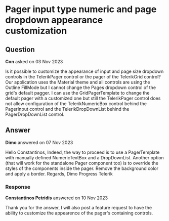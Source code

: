 # Pager input type numeric and page dropdown appearance customization

## Question

**Con** asked on 03 Nov 2023

Is it possible to customize the appearance of input and page size dropdown controls in the TelerikPager control or the pager of the TelerikGrid control? Our application uses the Material theme and all controls are using the Outline FillMode but I cannot change the Pages dropdown control of the grid's default pagger. I can use the GridPagerTemplate to change the default pager with a customized one but still the TelerikPager control does not allow configuration of the TelerikNumericBox control behind the PagerInput control and the TelerikDropDownList behind the PagerDropDownList control.

## Answer

**Dimo** answered on 07 Nov 2023

Hello Constantinos, Indeed, the way to proceed is to use a PagerTemplate with manually defined NumericTextBox and a DropDownList. Another option (that will work for the standalone Pager component too) is to override the styles of the components inside the pager. Remove the background color and apply a border. Regards, Dimo Progress Telerik

### Response

**Constantinos Petridis** answered on 10 Nov 2023

Thank you for the answer, I will also post a feature request to have the ability to customize the appearence of the pager's containing controls.
